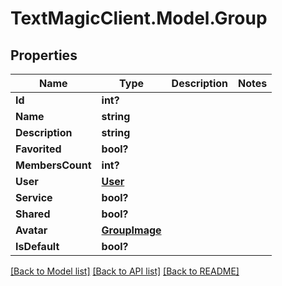 # TextMagicClient.Model.Group
## Properties

Name | Type | Description | Notes
------------ | ------------- | ------------- | -------------
**Id** | **int?** |  | 
**Name** | **string** |  | 
**Description** | **string** |  | 
**Favorited** | **bool?** |  | 
**MembersCount** | **int?** |  | 
**User** | [**User**](User.md) |  | 
**Service** | **bool?** |  | 
**Shared** | **bool?** |  | 
**Avatar** | [**GroupImage**](GroupImage.md) |  | 
**IsDefault** | **bool?** |  | 

[[Back to Model list]](../README.md#documentation-for-models) [[Back to API list]](../README.md#documentation-for-api-endpoints) [[Back to README]](../README.md)

